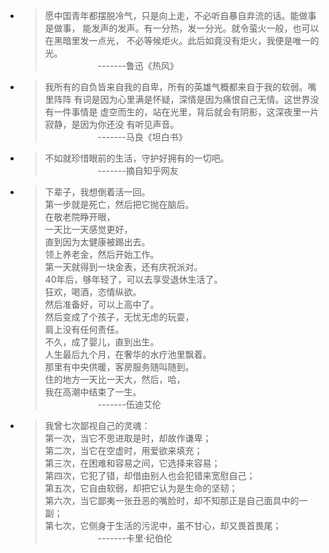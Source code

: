 * > 愿中国青年都摆脱冷气，只是向上走，不必听自暴自弃流的话。能做事是做事，
    能发声的发声。有一分热，发一分光。就令萤火一般，也可以在黑暗里发一点光，
    不必等候炬火。此后如竟没有炬火，我便是唯一的光。  
    &emsp;&emsp;&emsp;&emsp;&emsp;&emsp;-------鲁迅《热风》
    
* > 我所有的自负皆来自我的自卑，所有的英雄气概都来自于我的软弱。嘴里阵阵
    有词是因为心里满是怀疑，深情是因为痛恨自己无情。这世界没有一件事情是
    虚空而生的，站在光里，背后就会有阴影，这深夜里一片寂静，是因为你还没
    有听见声音。  
    &emsp;&emsp;&emsp;&emsp;&emsp;&emsp;-------马良《坦白书》
    
* > 不如就珍惜眼前的生活，守护好拥有的一切吧。  
    &emsp;&emsp;&emsp;&emsp;&emsp;&emsp;-------摘自知乎网友
    
* > 下辈子，我想倒着活一回。  
    第一步就是死亡，然后把它抛在脑后。  
    在敬老院睁开眼，  
    一天比一天感觉更好，  
    直到因为太健康被踢出去。  
    领上养老金，然后开始工作。  
    第一天就得到一块金表，还有庆祝派对。  
    40年后，够年轻了，可以去享受退休生活了。  
    狂欢，喝酒，恣情纵欲。  
    然后准备好，可以上高中了。  
    然后变成了个孩子，无忧无虑的玩耍，  
    肩上没有任何责任。  
    不久，成了婴儿，直到出生。  
    人生最后九个月，在奢华的水疗池里飘着。  
    那里有中央供暖，客房服务随叫随到。  
    住的地方一天比一天大，然后，哈，  
    我在高潮中结束了一生。  
    &emsp;&emsp;&emsp;&emsp;&emsp;&emsp;-------伍迪艾伦
    
* > 我曾七次鄙视自己的灵魂：  
    第一次，当它不思进取是时，却故作谦卑；  
    第二次，当它在空虚时，用爱欲来填充；  
    第三次，在困难和容易之间，它选择来容易；  
    第四次，它犯了错，却借由别人也会犯错来宽慰自己；  
    第五次，它自由软弱，却把它认为是生命的坚韧；  
    第六次，当它鄙夷一张丑恶的嘴脸时，却不知那正是自己面具中的一副；  
    第七次，它侧身于生活的污泥中，虽不甘心，却又畏首畏尾；  
    &emsp;&emsp;&emsp;&emsp;&emsp;&emsp;-------卡里·纪伯伦                  